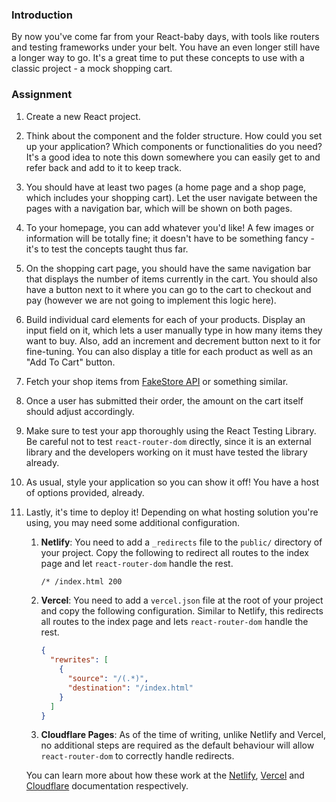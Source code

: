 ### Introduction

By now you've come far from your React-baby days, with tools like routers and testing frameworks under your belt. You have an even longer still have a longer way to go. It's a great time to put these concepts to use with a classic project - a mock shopping cart.

### Assignment

<div class="lesson-content__panel" markdown="1">

1.  Create a new React project.
2.  Think about the component and the folder structure. How could you set up your application? Which components or functionalities do you need? It's a good idea to note this down somewhere you can easily get to and refer back and add to it to keep track.
3.  You should have at least two pages (a home page and a shop page, which includes your shopping cart). Let the user navigate between the pages with a navigation bar, which will be shown on both pages.
4.  To your homepage, you can add whatever you'd like! A few images or information will be totally fine; it doesn't have to be something fancy - it's to test the concepts taught thus far.
5.  On the shopping cart page, you should have the same navigation bar that displays the number of items currently in the cart. You should also have a button next to it where you can go to the cart to checkout and pay (however we are not going to implement this logic here).
6.  Build individual card elements for each of your products. Display an input field on it, which lets a user manually type in how many items they want to buy. Also, add an increment and decrement button next to it for fine-tuning. You can also display a title for each product as well as an "Add To Cart" button.
7.  Fetch your shop items from [FakeStore API](https://fakestoreapi.com) or something similar.
8.  Once a user has submitted their order, the amount on the cart itself should adjust accordingly.
9.  Make sure to test your app thoroughly using the React Testing Library. Be careful not to test `react-router-dom` directly, since it is an external library and the developers working on it must have tested the library already.
10. As usual, style your application so you can show it off! You have a host of options provided, already.
11. Lastly, it's time to deploy it! Depending on what hosting solution you're using, you may need some additional configuration.

    1.  **Netlify**: You need to add a `_redirects` file to the `public/` directory of your project. Copy the following to redirect all routes to the index page and let `react-router-dom` handle the rest.

        ~~~txt
        /* /index.html 200
        ~~~

    2.  **Vercel**: You need to add a `vercel.json` file at the root of your project and copy the following configuration. Similar to Netlify, this redirects all routes to the index page and lets `react-router-dom` handle the rest.

        ~~~json
        {
          "rewrites": [
            {
              "source": "/(.*)",
              "destination": "/index.html"
            }
          ]
        }
        ~~~

    3.  **Cloudflare Pages**: As of the time of writing, unlike Netlify and Vercel, no additional steps are required as the default behaviour will allow `react-router-dom` to correctly handle redirects.

    You can learn more about how these work at the [Netlify](https://docs.netlify.com/routing/redirects/), [Vercel](https://vercel.com/docs/frameworks/vite#using-vite-to-make-spas) and [Cloudflare](https://developers.cloudflare.com/pages/platform/serving-pages/) documentation respectively.

</div>
